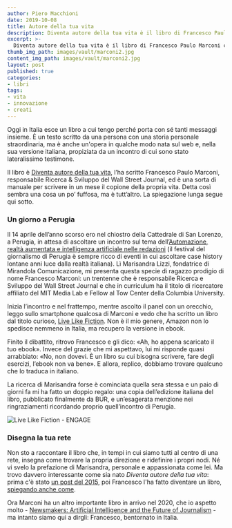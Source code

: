 ```yaml
---
author: Piero Macchioni
date: 2019-10-08
title: Autore della tua vita
description: Diventa autore della tua vita è il libro di Francesco Paulo Marconi che insegna a scrivere in un mese il copione della propria vita.
excerpt: >-
  Diventa autore della tua vita è il libro di Francesco Paulo Marconi che insegna a scrivere in un mese il copione della propria vita.
thumb_img_path: images/vault/marconi2.jpg
content_img_path: images/vault/marconi2.jpg
layout: post
published: true
categories:
- libri
tags:
- vita
- innovazione
- creati
---
```


Oggi in Italia esce un libro a cui tengo perché porta con sé tanti messaggi insieme. È un testo scritto da una persona con una storia personale straordinaria, ma è anche un'opera in qualche modo nata sul web e, nella sua versione italiana, propiziata da un incontro di cui sono stato lateralissimo testimone. 

Il libro è [Diventa autore della tua vita](https://bur.rizzolilibri.it/libri/diventa-autore-della-tua-vita/), l’ha scritto Francesco Paulo Marconi, responsabile Ricerca & Sviluppo del Wall Street Journal, ed è una sorta di manuale per scrivere in un mese il copione della propria vita. Detta così sembra una cosa un po’ fuffosa, ma è tutt’altro. La spiegazione lunga segue qui sotto. 


### Un giorno a Perugia
Il 14 aprile dell’anno scorso ero nel chiostro della Cattedrale di San Lorenzo, a Perugia, in attesa di ascoltare un incontro sul tema dell’[Automazione, realtà aumentata e intelligenza artificiale nelle redazioni](https://www.festivaldelgiornalismo.com/programme/2018/automation-augmentation-and-ai-in-the-newsroom) (il festival del giornalismo di Perugia è  sempre ricco di eventi in cui ascoltare case history lontane anni luce dalla realtà italiana). Lì Marisandra Lizzi, fondatrice di Mirandola Comunicazione, mi presenta questa specie di ragazzo prodigio di nome Francesco Marconi: un trentenne che è responsabile Ricerca e Sviluppo del Wall Street Journal e che in curriculum ha il titolo di ricercatore affiliato del MIT Media Lab e Fellow al Tow Center della Columbia University. 

Inizia l’incontro e nel frattempo, mentre ascolto il panel con un orecchio, leggo sullo smartphone qualcosa di Marconi e vedo che ha scritto un libro dal titolo curioso, [Live Like Fiction](https://www.amazon.com/Live-Like-Fiction-Become-Author/dp/0986148350). Non è il mio genere, Amazon non lo spedisce nemmeno in Italia, ma recupero la versione in ebook. 

Finito il dibattito, ritrovo Francesco e gli dico: «Ah, ho appena scaricato il tuo ebook». Invece del grazie che mi aspettavo, lui mi risponde quasi arrabbiato: «No, non dovevi. È un libro su cui bisogna scrivere, fare degli esercizi, l’ebook non va bene». E allora, replico, dobbiamo trovare qualcuno che lo traduca in italiano. 

La ricerca di Marisandra forse è cominciata quella sera stessa e un paio di giorni fa mi ha fatto un doppio regalo: una copia dell’edizione italiana del libro, pubblicato finalmente da BUR, e un’esagerata menzione nei ringraziamenti ricordando proprio quell’incontro di Perugia. 

![Live Like Fiction - ENGAGE](/images/vault/engage.jpg)

### Disegna la tua rete
Non sto a raccontare il libro che, in tempi in cui siamo tutti al centro di una rete, insegna come trovare la propria direzione e ridefinire i propri nodi. Né vi svelo la prefazione di Marisandra, personale e appassionata come lei. Ma trovo davvero interessante come sia nato _Diventa autore della tua vita_: prima c'è stato [un post del 2015](https://medium.com/frankly-speaking/frankly-speaking-how-i-found-purpose-38fe929e70bb), poi Francesco l'ha fatto diventare un libro, [spiegando anche come](https://www.linkedin.com/pulse/how-turn-blog-post-book-francesco-marconi). 

Ora Marconi ha un altro importante libro in arrivo nel 2020, che io aspetto molto - [Newsmakers: Artificial Intelligence and the Future of Journalism](https://www.amazon.it/Newsmakers-Artificial-Intelligence-Future-Journalism/dp/0231191375) - ma intanto siamo qui a dirgli: Francesco, bentornato in Italia.
